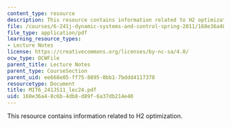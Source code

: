 ```yaml
---
content_type: resource
description: This resource contains information related to H2 optimization.
file: /courses/6-241j-dynamic-systems-and-control-spring-2011/168e36a48c6b4db8d89f6a37db214e40_MIT6_241JS11_lec24.pdf
file_type: application/pdf
learning_resource_types:
- Lecture Notes
license: https://creativecommons.org/licenses/by-nc-sa/4.0/
ocw_type: OCWFile
parent_title: Lecture Notes
parent_type: CourseSection
parent_uid: ee668e05-ff75-8895-0bb1-7bddd4117378
resourcetype: Document
title: MIT6_241JS11_lec24.pdf
uid: 168e36a4-8c6b-4db8-d89f-6a37db214e40
---
```

This resource contains information related to H2 optimization.